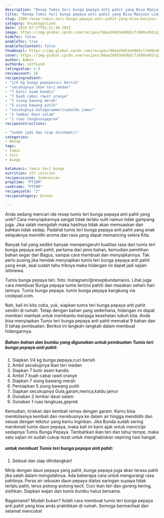 ```yaml
---
description: "Resep Tumis teri bunga pepaya anti pahit yang Bisa Manjain Lidah"
title: "Resep Tumis teri bunga pepaya anti pahit yang Bisa Manjain Lidah"
slug: 2509-resep-tumis-teri-bunga-pepaya-anti-pahit-yang-bisa-manjain-lidah
category: Uncategorized
date: 2022-07-27T01:21:48.291Z
image: https://img-global.cpcdn.com/recipes/98aa29d53e69b5c7/680x482cq70/tumis-teri-bunga-pepaya-anti-pahit-foto-resep-utama.jpg
hideToc: false
enableToc: true
enableTocContent: false
thumbnail: https://img-global.cpcdn.com/recipes/98aa29d53e69b5c7/680x482cq70/tumis-teri-bunga-pepaya-anti-pahit-foto-resep-utama.jpg
cover: https://img-global.cpcdn.com/recipes/98aa29d53e69b5c7/680x482cq70/tumis-teri-bunga-pepaya-anti-pahit-foto-resep-utama.jpg
author: Admin
authorAv: notfound
ratingvalue: 4.8
reviewcount: 16
recipeingredient:
- "1/4 kg bunga pepayacuci bersih"
- "secukupnya Ikan teri medan"
- "7 butir asam kandis"
- "7 buah cabai rawit oranye"
- "7 siung bawang merah"
- "5 siung bawang putih"
- "secukupnya Gulagarammericakaldu jamur"
- "2 lembar daun salam"
- "1 ruas lengkuasgeprek"
recipeinstructions:

- "Sudah jadi dan siap dinikmati!"
categories:
- Resep
tags:
- tumis
- teri
- bunga

katakunci: tumis teri bunga 
nutrition: 157 calories
recipecuisine: Indonesian
preptime: "PT20M"
cooktime: "PT59M"
recipeyield: "2"
recipecategory: Dinner

---
```





Anda sedang mencari ide resep tumis teri bunga pepaya anti pahit yang unik? Cara menyiapkannya sangat tidak terlalu sulit namun tidak gampang juga. Jika salah mengolah maka hasilnya tidak akan memuaskan dan bahkan tidak sedap. Padahal tumis teri bunga pepaya anti pahit yang enak selayaknya memiliki aroma dan rasa yang dapat memancing selera Kita.





Banyak hal yang sedikit banyak mempengaruhi kualitas rasa dari tumis teri bunga pepaya anti pahit, pertama dari jenis bahan, kemudian pemilihan bahan segar dan Bagus, sampai cara membuat dan menyajikannya. Tak perlu pusing jika hendak menyiapkan tumis teri bunga pepaya anti pahit yang enak,      asal sudah tahu triknya maka hidangan ini dapat jadi sajian istimewa.














Tumis bunga pepaya teri. foto: Instagram/@resepbundamanis. Lihat juga cara membuat Bunga pepaya tumis teri(no pahit) dan masakan sehari-hari lainnya. Tumis bunga pepaya. tumis bunga pepaya kangkung via cookpad.com.






Nah, kali ini kita coba, yuk, siapkan tumis teri bunga pepaya anti pahit sendiri di rumah. Tetap dengan bahan yang sederhana, hidangan ini dapat memberi manfaat untuk membantu menjaga kesehatan tubuh kita. Anda bisa menyiapkan Tumis teri bunga pepaya anti pahit memakai 9 bahan dan 0 tahap pembuatan. Berikut ini langkah-langkah dalam membuat hidangannya.

<!--inarticleads1-->

##### Bahan-bahan dan bumbu yang digunakan untuk pembuatan Tumis teri bunga pepaya anti pahit:

1. Siapkan 1/4 kg bunga pepaya,cuci bersih
1. Ambil secukupnya Ikan teri medan
1. Siapkan 7 butir asam kandis
1. Ambil 7 buah cabai rawit oranye
1. Siapkan 7 siung bawang merah
1. Persiapkan 5 siung bawang putih
1. Siapkan secukupnya Gula,garam,merica,kaldu jamur
1. Gunakan 2 lembar daun salam
1. Gunakan 1 ruas lengkuas,geprek


Kemudian, tiriskan dan kembali remas dengan garam. Kamu bisa membilasnya kembali dan merebusnya ke dalam air hingga mendidih dan sesuai dengan tekstur yang kamu inginkan. Jika Bunda sudah sering menikmati tumis daun pepaya, maka kali ini kami ajak untuk mencicipi sedapnya Tumis Bunga Pepaya. Tambahkan ikan teri dan tahu/ tempe, maka satu sajian ini sudah cukup lezat untuk menghabiskan sepiring nasi hangat. 

<!--inarticleads2-->

#####  untuk membuat Tumis teri bunga pepaya anti pahit:


1. Selesai dan siap dihidangkan!

Mirip dengan daun pepaya yang pahit, bunga pepaya juga akan terasa pahit jika salah dalam mengolahnya. Ada beberapa cara untuk mengurangi rasa pahitnya. Peras air rebusan daun pepaya diatas saringan supaya tidak terlalu pahit, terus potong-potong kecil. Cuci ikan teri dan goreng kering, sisihkan. Siapkan wajan dan tumis bumbu halus bersama. 

Bagaimana? Mudah bukan? Itulah cara membuat tumis teri bunga pepaya anti pahit yang bisa anda praktikkan di rumah. Semoga bermanfaat dan selamat mencoba!
